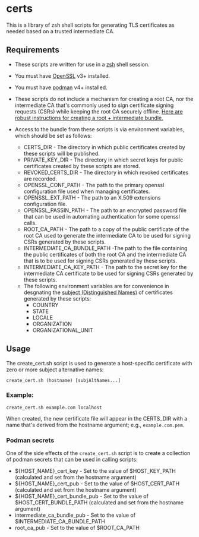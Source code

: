 # certs
This is a library of zsh shell scripts for generating TLS certificates as needed based on a trusted intermediate CA.

## Requirements

  * These scripts are written for use in a [zsh](https://zsh.sourceforge.io/Guide/zshguide.html) shell session.
  * You must have [OpenSSL](https://www.openssl.org) v3+ installed.
  * You must have [podman](https://podman.io) v4+ installed.
  * These scripts do not include a mechanism for creating a root CA, nor the intermediate CA that's commonly used to sign certificate signing requests (CSRs) while keeping the root CA securely offline. [Here are robust instructions for creating a root + intermediate bundle.](https://www.golinuxcloud.com/openssl-create-certificate-chain-linux/)
  * Access to the bundle from these scripts is via environment variables, which should be set as follows:

    * CERTS_DIR - The directory in which public certificates created by these scripts will be published.
    * PRIVATE_KEY_DIR - The directory in which secret keys for public certificates created by these scripts are stored.
    * REVOKED_CERTS_DIR - The directory in which revoked certificates are recorded.
    * OPENSSL_CONF_PATH - The path to the primary openssl configuration file used when managing certificates.
    * OPENSSL_EXT_PATH - The path to an X.509 extensions configuration file. 
    * OPENSSL_PASSIN_PATH - The path to an encrypted password file that can be used in automating authentication for some openssl calls.
    * ROOT_CA_PATH - The path to a copy of the public certificate of the root CA used to generate the intermediate CA to be used for signing CSRs generated by these scripts.
    * INTERMEDIATE_CA_BUNDLE_PATH -The path to the file containing the public certificates of both the root CA and the intermediate CA that is to be used for signing CSRs generated by these scripts.
    * INTERMEDIATE_CA_KEY_PATH - The path to the secret key for the intermediate CA certificate to be used for signing CSRs generated by these scripts.
    * The following environment variables are for convenience in desgnating the [subject (Distinguished Names)](https://stackoverflow.com/a/61691431/470477) of certificates generated by these scripts: 
      * COUNTRY
      * STATE 
      * LOCALE 
      * ORGANIZATION 
      * ORGANIZATIONAL_UNIT

## Usage

The create_cert.sh script is used to generate a host-specific certificate with zero or more subject alternative names:

    create_cert.sh (hostname) [subjAltNames...]

### Example:

    create_cert.sh example.com localhost

When created, the new certificate file will appear in the CERTS_DIR with a name that's derived from the hostname argument; e.g., `example.com.pem`.

### Podman secrets

One of the side effects of the `create_cert.sh` script is to create a collection of podman secrets that can be used in calling scripts:

  * ${HOST_NAME}_cert_key - Set to the value of $HOST_KEY_PATH (calculated and set from the hostname argument)
  * ${HOST_NAME}_cert_pub - Set to the value of $HOST_CERT_PATH (calculated and set from the hostname argument)
  * ${HOST_NAME}_cert_bundle_pub - Set to the value of $HOST_CERT_BUNDLE_PATH (calculated and set from the hostname argument)
  * intermediate_ca_bundle_pub - Set to the value of $INTERMEDIATE_CA_BUNDLE_PATH
  * root_ca_pub - Set to the value of $ROOT_CA_PATH
